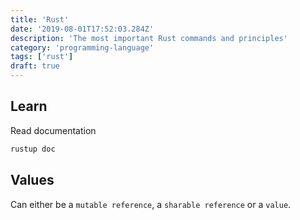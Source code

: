 ```yaml
---
title: 'Rust'
date: '2019-08-01T17:52:03.284Z'
description: 'The most important Rust commands and principles'
category: 'programming-language'
tags: ['rust']
draft: true
---
```


## Learn

Read documentation

```bash
rustup doc
```

## Values

Can either be a `mutable reference`, a `sharable reference` or a `value`.
